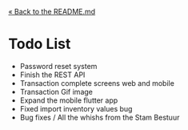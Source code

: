 [&laquo; Back to the README.md](../README.md)

# Todo List
- Password reset system
- Finish the REST API
- Transaction complete screens web and mobile
- Transaction Gif image
- Expand the mobile flutter app
- Fixed import inventory values bug
- Bug fixes / All the whishs from the Stam Bestuur
